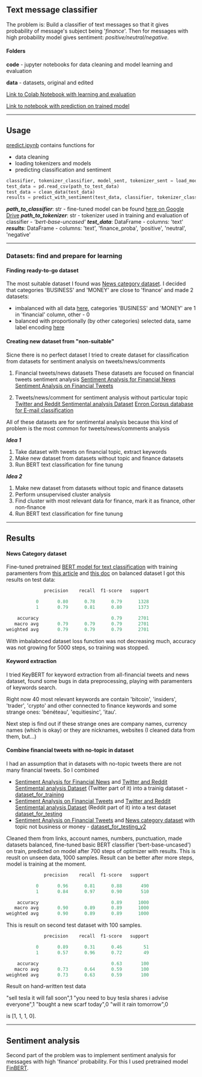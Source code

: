 ## Text message classifier

The problem is: 
Build a classifier of text messages so that it gives probability of message's subject being '*finance*'.
Then for messages with high probability model gives sentiment: *positive/neutral/negative*.

#### Folders
**code** - jupyter notebooks for data cleaning and model learning and evaluation

**data** - datasets, original and edited

[Link to Colab Notebook with learning and evaluation](https://colab.research.google.com/drive/1JAieTnBlVFxX7bnOXiW04GYMJxQhs0xD?usp=sharing)

[Link to notebook with prediction on trained model](https://colab.research.google.com/drive/1e9ReN9jksHcrRTJJiCJOahHPynkFoRlJ?usp=sharing)

---
## Usage

[predict.ipynb](./code/predict.ipynb) contains functions for 
- data cleaning
- loading tokenizers and models
- predicting classification and sentiment

```python
classifier, tokenizer_classifier, model_sent, tokenizer_sent = load_model_tokenizer(path_to_classifier, path_to_tokenizer)
test_data = pd.read_csv(path_to_test_data)
test_data = clean_data(test_data)
results = predict_with_sentiment(test_data, classifier, tokenizer_classifier, model_sent, tokenizer_sent)
```
***path_to_classifier***: str - fine-tuned model can be found [here on Google Drive](https://drive.google.com/drive/folders/12KY0j5BUxfHuDsPxO68p46fwR_LXjdGU?usp=sharing)
***path_to_tokenizer***: str - tokenizer used in training and evaluation of classifier - *'bert-base-uncased'*
***test_data***: DataFrame - columns: 'text'
***results***: DataFrame - columns: 'text', 'finance_proba', 'positive', 'neutral', 'negative'


---

### Datasets: find and prepare for learning
#### Finding ready-to-go dataset

The most suitable dataset I found was [News category dataset](https://www.kaggle.com/rmisra/news-category-dataset). 
I decided that categories 'BUSINESS' and 'MONEY' are close to 'finance' and made 2 datasets:
- imbalanced with all data [here](./data/news_cleaned.csv), categories 'BUSINESS' and 'MONEY' are 1 in 'financial' column, other - 0 
- balanced with proportionally (by other categories) selected data, same label encoding [here](./data/news_cleaned_balanced.csv)

#### Creating new dataset from "non-suitable"

Sicne there is no perfect dataset I tried to create dataset for classification from datasets for sentiment analysis on tweets/news/comments

1. Financial tweets/news datasets
   These datasets are focused on financial tweets sentiment analysis
   [Sentiment Analysis for Financial News](https://www.kaggle.com/ankurzing/sentiment-analysis-for-financial-news)
   [Sentiment Analysis on Financial Tweets](https://www.kaggle.com/vivekrathi055/sentiment-analysis-on-financial-tweets)

2. Tweets/news/comment for sentiment analysis without particular topic
   [Twitter and Reddit Sentimental analysis Dataset](https://www.kaggle.com/cosmos98/twitter-and-reddit-sentimental-analysis-dataset)
   [Enron Corpus database for E-mail classification](https://github.com/anthdm/ml-email-clustering/blob/master/split_emails.csv)

All of these datasets are for sentimental analysis because this kind of problem is the most common for tweets/news/comments analysis

***Idea 1***
1. Take dataset with tweets on financial topic, extract keywords
2. Make new dataset from datasets without topic and finance datasets
3. Run BERT text classification for fine tunung

***Idea 2***
1. Make new dataset from datasets without topic and finance datasets
2. Perform unsupervised cluster analysis
3. Find cluster with most relevant data for finance, mark it as finance, other non-finance
4. Run BERT text classification for fine tunung

---

## Results

#### News Category dataset

Fine-tuned pretrained [BERT model for text classification](https://huggingface.co/transformers/model_doc/bert.html?highlight=bertforsequenceclassification#transformers.BertForSequenceClassification) with training paramenters from [this article](https://www.thepythoncode.com/article/finetuning-bert-using-huggingface-transformers-python) and [this doc](https://huggingface.co/transformers/custom_datasets.html) on balanced dataset I got this results on test data: 
```python
              precision    recall  f1-score   support

           0       0.80      0.78      0.79      1328
           1       0.79      0.81      0.80      1373

    accuracy                           0.79      2701
   macro avg       0.79      0.79      0.79      2701
weighted avg       0.79      0.79      0.79      2701
```

With imbalabnced dataset loss function was not decreasing much, accuracy was not growing for 5000 steps, so training was stopped.

#### Keyword extraction

I tried KeyBERT for keyword extraction from all-financial tweets and news dataset, found some bugs in data preprocessing, playing with paramenters of keywords search. 

Right now 40 most relevant keywords are contain 'bitcoin', 'insiders', 'trader', 'crypto' and other  connected to finance keywords and some strange ones: 'bénéteau', 'equitiesinc', 'itau'.

Next step is find out if these strange ones are company names, currency names (which is okay) or they are nicknames, websites (I cleaned data from them, but...) 

#### Combine financial tweets with no-topic in dataset

I had an assumption that in datasets with no-topic tweets there are not many financial tweets. So I combined 
- [Sentiment Analysis for Financial News](https://www.kaggle.com/ankurzing/sentiment-analysis-for-financial-news) and [Twitter and Reddit Sentimental analysis Dataset](https://www.kaggle.com/cosmos98/twitter-and-reddit-sentimental-analysis-dataset) (Twitter part of it) into a trainig dataset - [dataset_for_training](./data/prepared/dataset_for_training.csv)
- [Sentiment Analysis on Financial Tweets](https://www.kaggle.com/vivekrathi055/sentiment-analysis-on-financial-tweets) and [Twitter and Reddit Sentimental analysis Dataset](https://www.kaggle.com/cosmos98/twitter-and-reddit-sentimental-analysis-dataset) (Reddit part of it) into a test dataset [dataset_for_testing](./data/prepared/dataset_for_testing.csv)
- [Sentiment Analysis on Financial Tweets](https://www.kaggle.com/vivekrathi055/sentiment-analysis-on-financial-tweets) and [News category dataset](https://www.kaggle.com/rmisra/news-category-dataset) with topic not business or money - [dataset_for_testing_v2](./data/prepared/dataset_for_testing_v2.csv)

Cleaned them from links, account names, numbers, punctuation, made datasets balanced, fine-tuned basic BERT classifier ('bert-base-uncased') on train, predicted on model after 700 steps of optimizer with results. 
This is reuslt on unseen data, 1000 samples. Result can be better after more steps, model is training at the moment. 

```python
              precision    recall  f1-score   support

           0       0.96      0.81      0.88       490
           1       0.84      0.97      0.90       510

    accuracy                           0.89      1000
   macro avg       0.90      0.89      0.89      1000
weighted avg       0.90      0.89      0.89      1000
```

This is result on second test dataset with 100 samples.

```python
              precision    recall  f1-score   support

           0       0.89      0.31      0.46        51
           1       0.57      0.96      0.72        49

    accuracy                           0.63       100
   macro avg       0.73      0.64      0.59       100
weighted avg       0.73      0.63      0.59       100
```

Result on hand-written test data

"sell ​​tesla it will fall soon",1
"you need to buy tesla shares i advise everyone",1
"bought a new scarf today",0
"will it rain tomorrow",0

is [1, 1, 1, 0].

---
## Sentiment analysis

Second part of the problem was to implement sentiment analysis for messages with high 'finance' probability. 
For this I used pretrained model [FinBERT](https://github.com/ProsusAI/finBERT). 